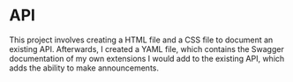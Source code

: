 # API
This project involves creating a HTML file and a CSS file to document an existing API. Afterwards, I created a YAML file, which contains the Swagger documentation of my own extensions I would add to the existing API, which adds the ability to make announcements.
